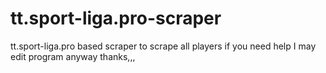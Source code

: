 # tt.sport-liga.pro-scraper
tt.sport-liga.pro based scraper to scrape all players if you need help I may edit program anyway thanks,,,
